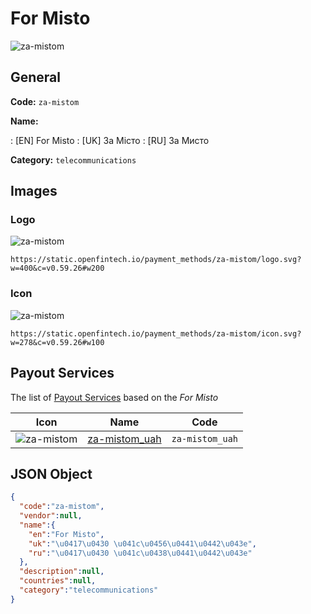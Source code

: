 
# For Misto 
![za-mistom](https://static.openfintech.io/payment_methods/za-mistom/logo.svg?w=400&c=v0.59.26#w200)  

## General 
**Code:** `za-mistom` 
 
**Name:** 
 
:	[EN] For Misto 
:	[UK] За Місто 
:	[RU] За Мисто 
 
**Category:** `telecommunications` 
 

## Images 

### Logo 
![za-mistom](https://static.openfintech.io/payment_methods/za-mistom/logo.svg?w=400&c=v0.59.26#w200)  

```
https://static.openfintech.io/payment_methods/za-mistom/logo.svg?w=400&c=v0.59.26#w200
```  

### Icon 
![za-mistom](https://static.openfintech.io/payment_methods/za-mistom/icon.svg?w=278&c=v0.59.26#w100)  

```
https://static.openfintech.io/payment_methods/za-mistom/icon.svg?w=278&c=v0.59.26#w100
```  

## Payout Services 
 
The list of [Payout Services](/payout-services/) based on the _For Misto_ 

|Icon|Name|Code| 
|:---:|:---:|:---:| 
|![za-mistom](https://static.openfintech.io/payout_methods/za-mistom/icon.png?w=278&c=v0.59.26#w40) |[za-mistom_uah](/payout-services/za-mistom_uah/)|`za-mistom_uah`| 
 

## JSON Object 

```json
{
  "code":"za-mistom",
  "vendor":null,
  "name":{
    "en":"For Misto",
    "uk":"\u0417\u0430 \u041c\u0456\u0441\u0442\u043e",
    "ru":"\u0417\u0430 \u041c\u0438\u0441\u0442\u043e"
  },
  "description":null,
  "countries":null,
  "category":"telecommunications"
}
```  
